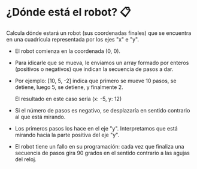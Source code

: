 # ¿Dónde está el robot? 📋

Calcula dónde estará un robot (sus coordenadas finales) que se
encuentra en una cuadrícula representada por los ejes "x" e "y".
  
  - El robot comienza en la coordenada (0, 0).

  - Para idicarle que se mueva, le enviamos un array formado por enteros
    (positivos o negativos) que indican la secuencia de pasos a dar.

  - Por ejemplo: [10, 5, -2] indica que primero se mueve 10 pasos, se detiene,
    luego 5, se detiene, y finalmente 2.

    El resultado en este caso sería (x: -5, y: 12)
  - Si el número de pasos es negativo, se desplazaría en sentido contrario al
    que está mirando.

  - Los primeros pasos los hace en el eje "y". Interpretamos que está mirando
    hacia la parte positiva del eje "y".

  - El robot tiene un fallo en su programación: cada vez que finaliza una
    secuencia de pasos gira 90 grados en el sentido contrario a las agujas
    del reloj.